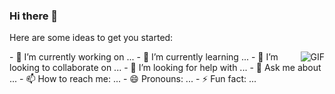 ### Hi there 👋
                                                                           
Here are some ideas to get you started:

  <img align="right" alt="GIF" src="https://media.giphy.com/media/836HiJc7pgzy8iNXCn/giphy.gif" />
- 🔭 I’m currently working on ...
- 🌱 I’m currently learning ...
- 👯 I’m looking to collaborate on ...
- 🤔 I’m looking for help with ...
- 💬 Ask me about ...
- 📫 How to reach me: ...
- 😄 Pronouns: ...
- ⚡ Fun fact: ...

